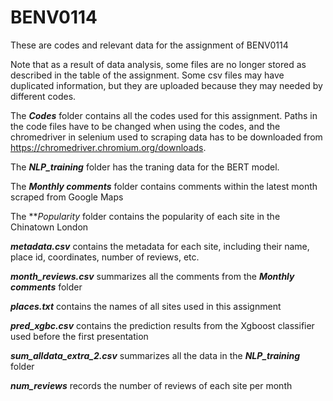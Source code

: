 # BENV0114

These are codes and relevant data for the assignment of BENV0114

Note that as a result of data analysis, some files are no longer stored as described in the table of the assignment. Some csv files may 
have duplicated information, but they are uploaded because they may needed by different codes.

The ***Codes*** folder contains all the codes used for this assignment.
Paths in the code files have to be changed when using the codes, and the chromedriver in selenium used to scraping data has to be downloaded from https://chromedriver.chromium.org/downloads.

The ***NLP_training*** folder has the traning data for the BERT model.

The ***Monthly comments*** folder contains comments within the latest month scraped from Google Maps

The ***Popularity* folder contains the popularity of each site in the Chinatown London

***metadata.csv*** contains the metadata for each site, including their name, place id, coordinates, number of reviews, etc.

***month_reviews.csv*** summarizes all the comments from the ***Monthly comments*** folder

***places.txt*** contains the names of all sites used in this assignment

***pred_xgbc.csv*** contains the prediction results from the Xgboost classifier used before the first presentation

***sum_alldata_extra_2.csv*** summarizes all the data in the ***NLP_training*** folder

***num_reviews*** records the number of reviews of each site per month
